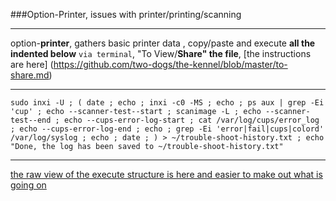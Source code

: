 ###Option-Printer, issues with printer/printing/scanning
***
option-**printer**, gathers basic printer data , copy/paste and execute **all the indented below** `via terminal`, "To View/**Share" the file**, [the instructions are here] (https://github.com/two-dogs/the-kennel/blob/master/to-share.md)
***
`
sudo inxi -U ;
(
 date ;
 echo ;
 inxi -c0 -MS ;
 echo ;
 ps aux | grep -Ei 'cup' ;
 echo --scanner-test--start ;
 scanimage -L ;
 echo --scanner-test--end ;
 echo --cups-error-log-start ;
 cat /var/log/cups/error_log ;
 echo --cups-error-log-end ;
 echo ;
 grep -Ei 'error|fail|cups|colord' /var/log/syslog ;
 echo ;
 date ;
) > ~/trouble-shoot-history.txt ;
 echo "Done, the log has been saved to ~/trouble-shoot-history.txt"
 `
***
[the raw view of the execute structure is here and easier to make out what is going on](https://raw.githubusercontent.com/two-dogs/the-kennel/master/option-print.md)
